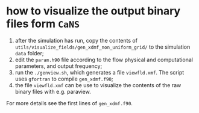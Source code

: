 # how to visualize the output binary files form `CaNS`

1. after the simulation has run, copy the contents of `utils/visualize_fields/gen_xdmf_non_uniform_grid/` to the simulation `data` folder;
2. edit the `param.h90` file according to the flow physical and computational parameters, and output frequency;
3. run the `./genview.sh`, which generates a file `viewfld.xmf`. The script uses `gfortran` to compile `gen_xdmf.f90`;
4. the file `viewfld.xmf` can be use to visualize the contents of the raw binary files with e.g. paraview.

For more details see the first lines of `gen_xdmf.f90`.
